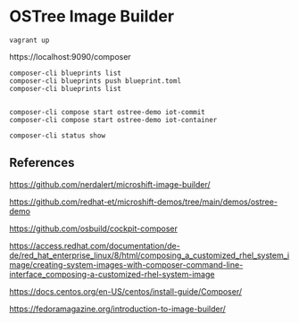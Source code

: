 # OSTree Image Builder

```
vagrant up
```

https://localhost:9090/composer

```
composer-cli blueprints list
composer-cli blueprints push blueprint.toml
composer-cli blueprints list


composer-cli compose start ostree-demo iot-commit
composer-cli compose start ostree-demo iot-container

composer-cli status show
```

## References

https://github.com/nerdalert/microshift-image-builder/

https://github.com/redhat-et/microshift-demos/tree/main/demos/ostree-demo

https://github.com/osbuild/cockpit-composer

https://access.redhat.com/documentation/de-de/red_hat_enterprise_linux/8/html/composing_a_customized_rhel_system_image/creating-system-images-with-composer-command-line-interface_composing-a-customized-rhel-system-image

https://docs.centos.org/en-US/centos/install-guide/Composer/

https://fedoramagazine.org/introduction-to-image-builder/
